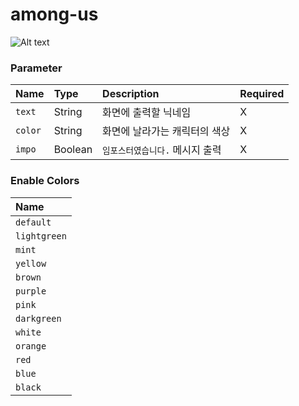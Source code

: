 # among-us
![Alt text](https://i.ibb.co/dffbRBx/2022-01-14-00-38-41.png)

### Parameter
| Name     | Type    | Description                     | Required  |
|:---------|:--------|:--------------------------------|:----------|
| `text`   | String  | 화면에 출력할 닉네임            | X         |
| `color`  | String  | 화면에 날라가는 캐릭터의 색상   | X         |
| `impo`   | Boolean | `임포스터였습니다.` 메시지 출력 | X         |

### Enable Colors
| Name         | 
|:-------------|
| `default`    |
| `lightgreen` |
| `mint`       |
| `yellow`     |
| `brown`      |
| `purple`     |
| `pink`       |
| `darkgreen`  |
| `white`      |
| `orange`     |
| `red`        |
| `blue`       |
| `black`      |
